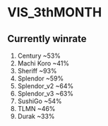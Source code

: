 ﻿# VIS_3thMONTH
## Currently winrate
1. Century ~53%
2. Machi Koro ~41%
3. Sheriff ~93%
4. Splendor ~59%
5. Splendor_v2 ~64%
6. Splendor_v3 ~63%
7. SushiGo ~54%
8. TLMN ~46%
9. Durak ~33%

